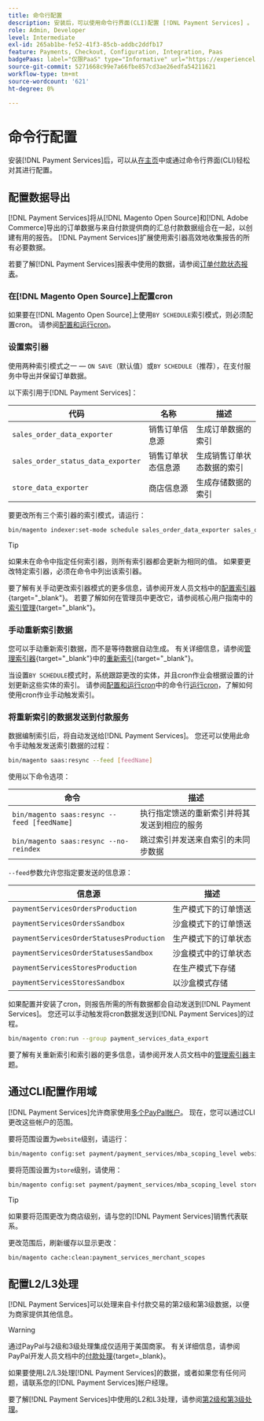 ```yaml
---
title: 命令行配置
description: 安装后，可以使用命令行界面(CLI)配置 [!DNL Payment Services] 。
role: Admin, Developer
level: Intermediate
exl-id: 265ab1be-fe52-41f3-85cb-addbc2ddfb17
feature: Payments, Checkout, Configuration, Integration, Paas
badgePaas: label="仅限PaaS" type="Informative" url="https://experienceleague.adobe.com/zh-hans/docs/commerce/user-guides/product-solutions" tooltip="仅适用于云项目(Adobe管理的PaaS基础架构)和内部部署项目上的Adobe Commerce 。"
source-git-commit: 5271668c99e7a66fbe857cd3ae26edfa54211621
workflow-type: tm+mt
source-wordcount: '621'
ht-degree: 0%

---
```


# 命令行配置

安装[!DNL Payment Services]后，可以从[在主页](payments-home.md)中或通过命令行界面(CLI)轻松对其进行配置。

## 配置数据导出

[!DNL Payment Services]将从[!DNL Magento Open Source]和[!DNL Adobe Commerce]导出的订单数据与来自付款提供商的汇总付款数据组合在一起，以创建有用的报告。 [!DNL Payment Services]扩展使用索引器高效地收集报告的所有必要数据。

若要了解[!DNL Payment Services]报表中使用的数据，请参阅[订单付款状态报表](order-payment-status.md#data-used-in-the-report)。

### 在[!DNL Magento Open Source]上配置cron

如果要在[!DNL Magento Open Source]上使用`BY SCHEDULE`索引模式，则必须配置cron。 请参阅[配置和运行cron](https://experienceleague.adobe.com/zh-hans/docs/commerce-operations/configuration-guide/cli/configure-cron-jobs)。

### 设置索引器

使用两种索引模式之一 — `ON SAVE`（默认值）或`BY SCHEDULE`（推荐），在支付服务中导出并保留订单数据。

以下索引用于[!DNL Payment Services]：

| 代码 | 名称 | 描述 |
|    ---    |  ---  |  ---  |
| `sales_order_data_exporter` | 销售订单信息源 | 生成订单数据的索引 |
| `sales_order_status_data_exporter` | 销售订单状态信息源 | 生成销售订单状态数据的索引 |
| `store_data_exporter` | 商店信息源 | 生成存储数据的索引 |

要更改所有三个索引器的索引模式，请运行：

```bash
bin/magento indexer:set-mode schedule sales_order_data_exporter sales_order_status_data_exporter store_data_exporter
```

>[!TIP]
>
>如果未在命令中指定任何索引器，则所有索引器都会更新为相同的值。 如果要更改特定索引器，必须在命令中列出该索引器。

要了解有关手动更改索引器模式的更多信息，请参阅开发人员文档中的[配置索引器](https://experienceleague.adobe.com/zh-hans/docs/commerce-operations/configuration-guide/cli/manage-indexers#configure-indexers){target="_blank"}。 若要了解如何在管理员中更改它，请参阅核心用户指南中的[索引管理](https://experienceleague.adobe.com/zh-hans/docs/commerce-admin/systems/tools/index-management#change-the-index-mode){target="_blank"}。

### 手动重新索引数据

您可以手动重新索引数据，而不是等待数据自动生成。 有关详细信息，请参阅[管理索引器](https://experienceleague.adobe.com/zh-hans/docs/commerce-operations/configuration-guide/cli/manage-indexers){target="_blank"}中的[重新索引](https://experienceleague.adobe.com/zh-hans/docs/commerce-operations/configuration-guide/cli/manage-indexers#reindex){target="_blank"}。

当设置`BY SCHEDULE`模式时，系统跟踪更改的实体，并且cron作业会根据设置的计划更新这些实体的索引。 请参阅[配置和运行cron](https://experienceleague.adobe.com/zh-hans/docs/commerce-operations/configuration-guide/cli/configure-cron-jobs)中的命令行[运行cron](https://experienceleague.adobe.com/zh-hans/docs/commerce-operations/configuration-guide/cli/configure-cron-jobs#config-cli-cron-group-run)，了解如何使用cron作业手动触发索引。

### 将重新索引的数据发送到付款服务

数据编制索引后，将自动发送给[!DNL Payment Services]。 您还可以使用此命令手动触发发送索引数据的过程：

```bash
bin/magento saas:resync --feed [feedName]
```

使用以下命令选项：

| 命令 | 描述 |
|  ---  |  ---  |
| `bin/magento saas:resync --feed [feedName]` | 执行指定馈送的重新索引并将其发送到相应的服务 |
| `bin/magento saas:resync --no-reindex` | 跳过索引并发送来自索引的未同步数据 |

`--feed`参数允许您指定要发送的信息源：

| 信息源 | 描述 |
|  ---  |  ---  |
| `paymentServicesOrdersProduction` | 生产模式下的订单馈送 |
| `paymentServicesOrdersSandbox` | 沙盒模式下的订单馈送 |
| `paymentServicesOrderStatusesProduction` | 生产模式下的订单状态 |
| `paymentServicesOrderStatusesSandbox` | 沙盒模式中的订单状态 |
| `paymentServicesStoresProduction` | 在生产模式下存储 |
| `paymentServicesStoresSandbox` | 以沙盒模式存储 |

如果配置并安装了cron，则报告所需的所有数据都会自动发送到[!DNL Payment Services]。 您还可以手动触发将cron数据发送到[!DNL Payment Services]的过程。

```bash
bin/magento cron:run --group payment_services_data_export
```

要了解有关重新索引和索引器的更多信息，请参阅开发人员文档中的[管理索引器](https://experienceleague.adobe.com/zh-hans/docs/commerce-operations/configuration-guide/cli/manage-indexers)主题。

## 通过CLI配置作用域

[!DNL Payment Services]允许商家使用[多个PayPal帐户](settings.md#use-multiple-paypal-accounts)。 现在，您可以通过CLI更改这些帐户的范围。

要将范围设置为`website`级别，请运行：

```bash
bin/magento config:set payment/payment_services/mba_scoping_level website
```

要将范围设置为`store`级别，请使用：

```bash
bin/magento config:set payment/payment_services/mba_scoping_level store
```

>[!TIP]
>
> 如果要将范围更改为商店级别，请与您的[!DNL Payment Services]销售代表联系。

更改范围后，刷新缓存以显示更改：

```bash
bin/magento cache:clean:payment_services_merchant_scopes
```

## 配置L2/L3处理

[!DNL Payment Services]可以处理来自卡付款交易的第2级和第3级数据，以便为商家提供其他信息。

>[!WARNING]
>
> 通过PayPal与2级和3级处理集成仅适用于美国商家。 有关详细信息，请参阅PayPal开发人员文档中的[付款处理](https://developer.paypal.com/docs/checkout/advanced/processing/){target=_blank}。

如果要使用L2/L3处理[!DNL Payment Services]的数据，或者如果您有任何问题，请联系您的[!DNL Payment Services]帐户经理。

要了解[!DNL Payment Services]中使用的L2和L3处理，请参阅[第2级和第3级处理](levels-card-payment-transactions.md)。
